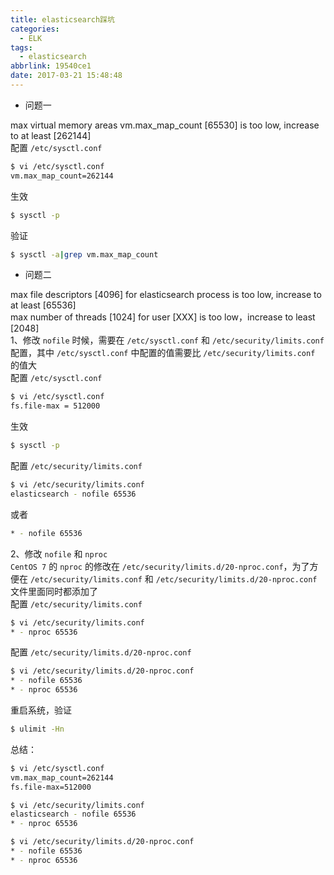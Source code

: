```yaml
---
title: elasticsearch踩坑
categories:
  - ELK
tags:
  - elasticsearch
abbrlink: 19540ce1
date: 2017-03-21 15:48:48
---
```

- 问题一  

max virtual memory areas vm.max_map_count [65530] is too low, increase to at least [262144]  
配置 `/etc/sysctl.conf`
```sh
$ vi /etc/sysctl.conf
vm.max_map_count=262144
```


<!-- more -->

生效

```sh
$ sysctl -p
```
验证
```sh
$ sysctl -a|grep vm.max_map_count
```

- 问题二  

max file descriptors [4096] for elasticsearch process is too low, increase to at least [65536]  
max number of threads [1024] for user [XXX] is too low，increase to least [2048]  
1、修改 `nofile` 时候，需要在 `/etc/sysctl.conf` 和 `/etc/security/limits.conf` 配置，其中 `/etc/sysctl.conf` 中配置的值需要比 `/etc/security/limits.conf` 的值大  
配置 `/etc/sysctl.conf`
```sh
$ vi /etc/sysctl.conf 
fs.file-max = 512000
```
生效
```sh
$ sysctl -p
```
配置 `/etc/security/limits.conf`
```sh
$ vi /etc/security/limits.conf
elasticsearch - nofile 65536
```
或者
```sh
* - nofile 65536
```

2、修改 `nofile` 和 `nproc`  
`CentOS 7` 的 `nproc` 的修改在 `/etc/security/limits.d/20-nproc.conf`，为了方便在 `/etc/security/limits.conf` 和 `/etc/security/limits.d/20-nproc.conf` 文件里面同时都添加了  
配置 `/etc/security/limits.conf`
```sh
$ vi /etc/security/limits.conf
* - nproc 65536
```
配置 `/etc/security/limits.d/20-nproc.conf`
```sh
$ vi /etc/security/limits.d/20-nproc.conf
* - nofile 65536
* - nproc 65536
```
重启系统，验证
```sh
$ ulimit -Hn
```

总结：
```sh
$ vi /etc/sysctl.conf
vm.max_map_count=262144
fs.file-max=512000

$ vi /etc/security/limits.conf
elasticsearch - nofile 65536
* - nproc 65536

$ vi /etc/security/limits.d/20-nproc.conf
* - nofile 65536
* - nproc 65536
```
